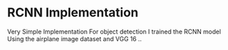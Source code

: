 # RCNN Implementation
Very Simple Implementation
For object detection I trained the RCNN model Using the airplane image dataset and VGG 16 .. 